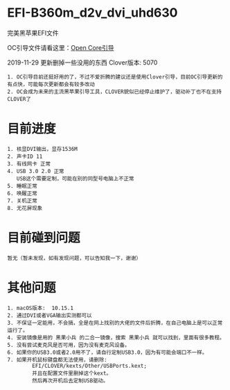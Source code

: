 # EFI-B360m_d2v_dvi_uhd630
完美黑苹果EFI文件

OC引导文件请看这里：[Open Core引导](https://github.com/Matchas-xiaobin/EFI-B360m_d2v_OpenCore_dvi_uhd630)

2019-11-29 更新删掉一些没用的东西
Clover版本:  5070

```
1. OC引导目前还挺好用的了，不过不爱折腾的建议还是使用Clover引导，目前OC引导更新的有点快，可能每次更新都会有较多改动
2. OC会成为未来的主流黑苹果引导工具，CLOVER貌似已经停止维护了，驱动补丁也不在支持CLOVER了
```

# 目前进度
```
1. 核显DVI输出，显存1536M
2. 声卡ID 11
3. 有线网卡 正常
4. USB 3.0 2.0 正常
   USB这个需要定制，可能在别的同型号电脑上不正常
5. 睡眠正常
6. 唤醒正常
7. 关机正常
8. 无花屏现象
```

# 目前碰到问题
```
暂无（暂未发现，如有发现问题，可以告知我一下，谢谢）
```

# 其他问题
```
1. macOS版本:  10.15.1
2. 通过DVI或者VGA输出实测都可以
3. 不保证一定能用，不会搞，全是在网上找别的大佬的文件后折腾，在自己电脑上是可以正常运行了。
4. 安装镜像是用的 黑果小兵 的二合一镜像，搜索 黑果小兵 就可以找到，里面有很多教程。
5. 没有尝试麦克风是否可用，因为没有麦克风设备。
6. 如果你的USB3.0或者2.0用不了，请自行定制USB3.0，因为有可能会端口不一样。
7. 如果开机鼠标键盘都无法使用，请删除: 
        EFI/CLOVER/kexts/Other/USBPorts.kext;
        并且在配置文件里删掉这个kext。
        然后再次开机后去定制USB驱动。
```
